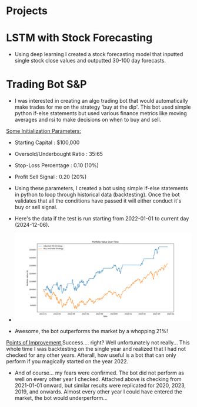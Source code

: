 # Projects

# LSTM with Stock Forecasting
- Using deep learning I created a stock forecasting model that inputted single stock close values and outputted 30-100 day forecasts.

# Trading Bot S&P
- I was interested in creating an algo trading bot that would automatically make trades for me on the strategy 'buy at the dip'. This bot used simple python if-else statements but used various finance metrics like moving averages and rsi to make decisions on when to buy and sell.

<ins> Some Initialization Parameters: </ins>
  - Starting Capital : $100,000
  - Oversold/Underbought Ratio : 35:65
  - Stop-Loss Percentage : 0.10 (10%)
  - Profit Sell Signal : 0.20 (20%)
 
- Using these parameters, I created a bot using simple if-else statements in python to loop through historical data (backtesting). Once the bot validates that all the conditions have passed it will either conduct it's buy or sell signal.
- Here's the data if the test is run starting from 2022-01-01 to current day (2024-12-06).
- ![alt text](https://github.com/vnvashist/Projects/blob/master/S%26P%20Bot%202022.png?raw=True)
- Awesome, the bot outperforms the market by a whopping 21%!

<ins> Points of Improvement </ins> 
</n>
Success.... right? Well unfortunately not really... This whole time I was backtesting on the single year and realized that I had not checked for any other years. Afterall, how useful is a bot that can only perform if you magically started on the year 2022.
  
  - And of course... my fears were confirmed. The bot did not perform as well on every other year I checked. Attached above is checking from 2021-01-01 onward, but similar results were replicated for 2020, 2023, 2019, and onwards. Almost every other year I could have entered the market, the bot would underperform...
  
